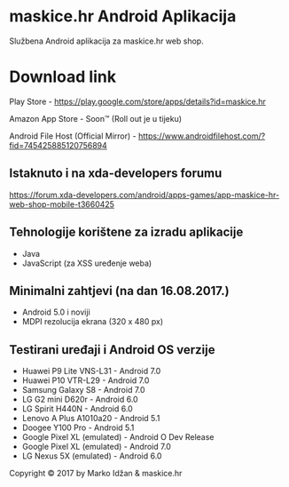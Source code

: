 maskice.hr Android Aplikacija
======================

Službena Android aplikacija za maskice.hr web shop.

# Download link

Play Store - https://play.google.com/store/apps/details?id=maskice.hr

Amazon App Store - Soon™ (Roll out je u tijeku)

Android File Host (Official Mirror) - https://www.androidfilehost.com/?fid=745425885120756894

## Istaknuto i na xda-developers forumu

https://forum.xda-developers.com/android/apps-games/app-maskice-hr-web-shop-mobile-t3660425

## Tehnologije korištene za izradu aplikacije

* Java
* JavaScript (za XSS uređenje weba)


## Minimalni zahtjevi (na dan 16.08.2017.)

* Android 5.0 i noviji
* MDPI rezolucija ekrana (320 x 480 px)

## Testirani uređaji i Android OS verzije

* Huawei P9 Lite VNS-L31 - Android 7.0
* Huawei P10 VTR-L29 - Android 7.0
* Samsung Galaxy S8 - Android 7.0
* LG G2 mini D620r - Android 6.0
* LG Spirit H440N - Android 6.0
* Lenovo A Plus A1010a20 - Android 5.1
* Doogee Y100 Pro - Android 5.1
* Google Pixel XL (emulated) - Android O Dev Release
* Google Pixel XL (emulated) - Android 7.0
* LG Nexus 5X (emulated) - Android 6.0


Copyright &copy; 2017 by Marko Idžan &amp; maskice.hr
